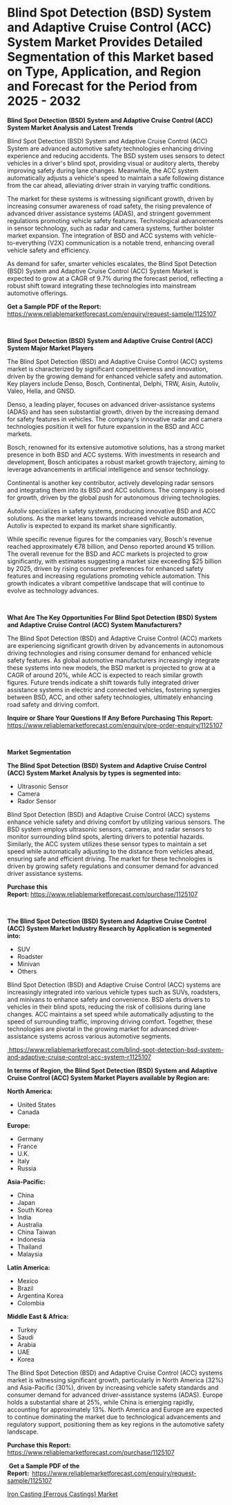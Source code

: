 <p><h1>Blind Spot Detection (BSD) System and Adaptive Cruise Control (ACC) System Market Provides Detailed Segmentation of this Market based on Type, Application, and Region and Forecast for the Period from 2025 - 2032</h1></p><p><strong>Blind Spot Detection (BSD) System and Adaptive Cruise Control (ACC) System Market Analysis and Latest Trends</strong></p>
<p><p>Blind Spot Detection (BSD) System and Adaptive Cruise Control (ACC) System are advanced automotive safety technologies enhancing driving experience and reducing accidents. The BSD system uses sensors to detect vehicles in a driver's blind spot, providing visual or auditory alerts, thereby improving safety during lane changes. Meanwhile, the ACC system automatically adjusts a vehicle's speed to maintain a safe following distance from the car ahead, alleviating driver strain in varying traffic conditions.</p><p>The market for these systems is witnessing significant growth, driven by increasing consumer awareness of road safety, the rising prevalence of advanced driver assistance systems (ADAS), and stringent government regulations promoting vehicle safety features. Technological advancements in sensor technology, such as radar and camera systems, further bolster market expansion. The integration of BSD and ACC systems with vehicle-to-everything (V2X) communication is a notable trend, enhancing overall vehicle safety and efficiency. </p><p>As demand for safer, smarter vehicles escalates, the Blind Spot Detection (BSD) System and Adaptive Cruise Control (ACC) System Market is expected to grow at a CAGR of 9.7% during the forecast period, reflecting a robust shift toward integrating these technologies into mainstream automotive offerings.</p></p>
<p><strong>Get a Sample PDF of the Report:&nbsp;</strong> <a href="https://www.reliablemarketforecast.com/enquiry/request-sample/1125107?utm_campaign=3081&utm_medium=2&utm_source=Github&utm_content=ia&utm_term=21032025&utm_id=blind-spot-detection-bsd-system-and-adaptive-cruise-control-acc-system">https://www.reliablemarketforecast.com/enquiry/request-sample/1125107</a></p>
<p>&nbsp;</p>
<p><strong>Blind Spot Detection (BSD) System and Adaptive Cruise Control (ACC) System Major Market Players</strong></p>
<p><p>The Blind Spot Detection (BSD) and Adaptive Cruise Control (ACC) systems market is characterized by significant competitiveness and innovation, driven by the growing demand for enhanced vehicle safety and automation. Key players include Denso, Bosch, Continental, Delphi, TRW, Aisin, Autoliv, Valeo, Hella, and GNSD.</p><p>Denso, a leading player, focuses on advanced driver-assistance systems (ADAS) and has seen substantial growth, driven by the increasing demand for safety features in vehicles. The company's innovative radar and camera technologies position it well for future expansion in the BSD and ACC markets.</p><p>Bosch, renowned for its extensive automotive solutions, has a strong market presence in both BSD and ACC systems. With investments in research and development, Bosch anticipates a robust market growth trajectory, aiming to leverage advancements in artificial intelligence and sensor technology.</p><p>Continental is another key contributor, actively developing radar sensors and integrating them into its BSD and ACC solutions. The company is poised for growth, driven by the global push for autonomous driving technologies.</p><p>Autoliv specializes in safety systems, producing innovative BSD and ACC solutions. As the market leans towards increased vehicle automation, Autoliv is expected to expand its market share significantly.</p><p>While specific revenue figures for the companies vary, Bosch's revenue reached approximately €78 billion, and Denso reported around ¥5 trillion. The overall revenue for the BSD and ACC markets is projected to grow significantly, with estimates suggesting a market size exceeding $25 billion by 2025, driven by rising consumer preferences for enhanced safety features and increasing regulations promoting vehicle automation. This growth indicates a vibrant competitive landscape that will continue to evolve as technology advances.</p></p>
<p>&nbsp;</p>
<p><strong>What Are The Key Opportunities For Blind Spot Detection (BSD) System and Adaptive Cruise Control (ACC) System Manufacturers?</strong></p>
<p><p>The Blind Spot Detection (BSD) and Adaptive Cruise Control (ACC) markets are experiencing significant growth driven by advancements in autonomous driving technologies and rising consumer demand for enhanced vehicle safety features. As global automotive manufacturers increasingly integrate these systems into new models, the BSD market is projected to grow at a CAGR of around 20%, while ACC is expected to reach similar growth figures. Future trends indicate a shift towards fully integrated driver assistance systems in electric and connected vehicles, fostering synergies between BSD, ACC, and other safety technologies, ultimately enhancing road safety and driving comfort.</p></p>
<p><strong>Inquire or Share Your Questions If Any Before Purchasing This Report:</strong> <a href="https://www.reliablemarketforecast.com/enquiry/pre-order-enquiry/1125107?utm_campaign=3081&utm_medium=2&utm_source=Github&utm_content=ia&utm_term=21032025&utm_id=blind-spot-detection-bsd-system-and-adaptive-cruise-control-acc-system">https://www.reliablemarketforecast.com/enquiry/pre-order-enquiry/1125107</a></p>
<p>&nbsp;</p>
<p><strong>Market Segmentation</strong></p>
<p><strong>The Blind Spot Detection (BSD) System and Adaptive Cruise Control (ACC) System Market Analysis by types is segmented into:</strong></p>
<p><ul><li>Ultrasonic Sensor</li><li>Camera</li><li>Rador Sensor</li></ul></p>
<p><p>Blind Spot Detection (BSD) and Adaptive Cruise Control (ACC) systems enhance vehicle safety and driving comfort by utilizing various sensors. The BSD system employs ultrasonic sensors, cameras, and radar sensors to monitor surrounding blind spots, alerting drivers to potential hazards. Similarly, the ACC system utilizes these sensor types to maintain a set speed while automatically adjusting to the distance from vehicles ahead, ensuring safe and efficient driving. The market for these technologies is driven by growing safety regulations and consumer demand for advanced driver assistance systems.</p></p>
<p><strong>Purchase this Report:&nbsp;</strong><a href="https://www.reliablemarketforecast.com/purchase/1125107?utm_campaign=3081&utm_medium=2&utm_source=Github&utm_content=ia&utm_term=21032025&utm_id=blind-spot-detection-bsd-system-and-adaptive-cruise-control-acc-system">https://www.reliablemarketforecast.com/purchase/1125107</a></p>
<p>&nbsp;</p>
<p><strong>The Blind Spot Detection (BSD) System and Adaptive Cruise Control (ACC) System Market Industry Research by Application is segmented into:</strong></p>
<p><ul><li>SUV</li><li>Roadster</li><li>Minivan</li><li>Others</li></ul></p>
<p><p>Blind Spot Detection (BSD) and Adaptive Cruise Control (ACC) systems are increasingly integrated into various vehicle types such as SUVs, roadsters, and minivans to enhance safety and convenience. BSD alerts drivers to vehicles in their blind spots, reducing the risk of collisions during lane changes. ACC maintains a set speed while automatically adjusting to the speed of surrounding traffic, improving driving comfort. Together, these technologies are pivotal in the growing market for advanced driver-assistance systems across various automotive segments.</p></p>
<p><a href="https://www.reliablemarketforecast.com/blind-spot-detection-bsd-system-and-adaptive-cruise-control-acc-system-r1125107?utm_campaign=3081&utm_medium=2&utm_source=Github&utm_content=ia&utm_term=21032025&utm_id=blind-spot-detection-bsd-system-and-adaptive-cruise-control-acc-system">&nbsp;https://www.reliablemarketforecast.com/blind-spot-detection-bsd-system-and-adaptive-cruise-control-acc-system-r1125107</a></p>
<p><strong>In terms of Region, the Blind Spot Detection (BSD) System and Adaptive Cruise Control (ACC) System Market Players available by Region are:</strong></p>
<p>
    <p> <strong> North America: </strong>
        <ul>
            <li>United States</li>
            <li>Canada</li>
        </ul>
        </p> 
    <p> <strong> Europe: </strong>
        <ul>
            <li>Germany</li>
            <li>France</li>
            <li>U.K.</li>
            <li>Italy</li>
            <li>Russia</li>
        </ul>
        </p> 
    <p> <strong> Asia-Pacific: </strong>
        <ul>
            <li>China</li>
            <li>Japan</li>
            <li>South Korea</li>
            <li>India</li>
            <li>Australia</li>
            <li>China Taiwan</li>
            <li>Indonesia</li>
            <li>Thailand</li>
            <li>Malaysia</li>
        </ul>
        </p> 
    <p> <strong> Latin America: </strong>
        <ul>
            <li>Mexico</li>
            <li>Brazil</li>
            <li>Argentina Korea</li>
            <li>Colombia</li>
        </ul>
        </p> 
    <p> <strong> Middle East & Africa: </strong>
        <ul>
            <li>Turkey</li>
            <li>Saudi</li>
            <li>Arabia</li>
            <li>UAE</li>
            <li>Korea</li>
        </ul>
    </p>
    </p>
<p><p>The Blind Spot Detection (BSD) and Adaptive Cruise Control (ACC) systems market is witnessing significant growth, particularly in North America (32%) and Asia-Pacific (30%), driven by increasing vehicle safety standards and consumer demand for advanced driver-assistance systems (ADAS). Europe holds a substantial share at 25%, while China is emerging rapidly, accounting for approximately 13%. North America and Europe are expected to continue dominating the market due to technological advancements and regulatory support, positioning them as key regions in the automotive safety landscape.</p></p>
<p><strong>Purchase this Report: </strong><a href="https://www.reliablemarketforecast.com/purchase/1125107?utm_campaign=3081&utm_medium=2&utm_source=Github&utm_content=ia&utm_term=21032025&utm_id=blind-spot-detection-bsd-system-and-adaptive-cruise-control-acc-system">https://www.reliablemarketforecast.com/purchase/1125107</a></p>
<p>&nbsp;<strong>Get a Sample PDF of the Report:&nbsp;&nbsp;</strong><a href="https://www.reliablemarketforecast.com/enquiry/request-sample/1125107?utm_campaign=3081&utm_medium=2&utm_source=Github&utm_content=ia&utm_term=21032025&utm_id=blind-spot-detection-bsd-system-and-adaptive-cruise-control-acc-system">https://www.reliablemarketforecast.com/enquiry/request-sample/1125107</a></p>
<p><strong></strong></p>
<p><p><a href="https://github.com/saklpelzami95/Market-Research-Report-List-1/blob/main/iron-casting-ferrous-castings-market.md?utm_campaign=3081&utm_medium=2&utm_source=Github&utm_content=ia&utm_term=21032025&utm_id=blind-spot-detection-bsd-system-and-adaptive-cruise-control-acc-system">Iron Casting [Ferrous Castings] Market</a></p></p>